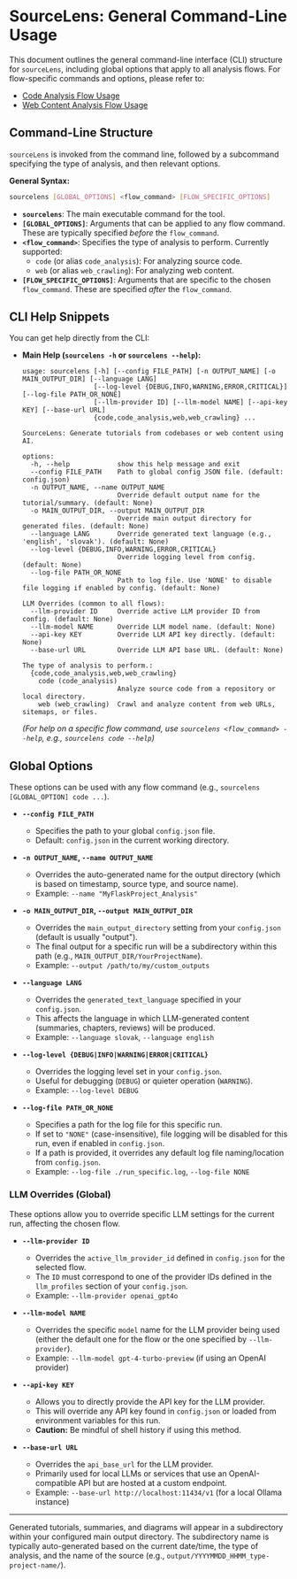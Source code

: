 # SourceLens: General Command-Line Usage

This document outlines the general command-line interface (CLI) structure for `sourceLens`, including global options that apply to all analysis flows. For flow-specific commands and options, please refer to:

*   [Code Analysis Flow Usage](./USAGE_CLI_CODE_FLOW.md)
*   [Web Content Analysis Flow Usage](./USAGE_CLI_WEB_FLOW.md)

## Command-Line Structure

`sourceLens` is invoked from the command line, followed by a subcommand specifying the type of analysis, and then relevant options.

**General Syntax:**
```bash
sourcelens [GLOBAL_OPTIONS] <flow_command> [FLOW_SPECIFIC_OPTIONS]
```

*   **`sourcelens`**: The main executable command for the tool.
*   **`[GLOBAL_OPTIONS]`**: Arguments that can be applied to any flow command. These are typically specified *before* the `flow_command`.
*   **`<flow_command>`**: Specifies the type of analysis to perform. Currently supported:
    *   `code` (or alias `code_analysis`): For analyzing source code.
    *   `web` (or alias `web_crawling`): For analyzing web content.
*   **`[FLOW_SPECIFIC_OPTIONS]`**: Arguments that are specific to the chosen `flow_command`. These are specified *after* the `flow_command`.

## CLI Help Snippets

You can get help directly from the CLI:

*   **Main Help (`sourcelens -h` or `sourcelens --help`):**
    ```
    usage: sourcelens [-h] [--config FILE_PATH] [-n OUTPUT_NAME] [-o MAIN_OUTPUT_DIR] [--language LANG]
                      [--log-level {DEBUG,INFO,WARNING,ERROR,CRITICAL}] [--log-file PATH_OR_NONE]
                      [--llm-provider ID] [--llm-model NAME] [--api-key KEY] [--base-url URL]
                      {code,code_analysis,web,web_crawling} ...

    SourceLens: Generate tutorials from codebases or web content using AI.

    options:
      -h, --help            show this help message and exit
      --config FILE_PATH    Path to global config JSON file. (default: config.json)
      -n OUTPUT_NAME, --name OUTPUT_NAME
                            Override default output name for the tutorial/summary. (default: None)
      -o MAIN_OUTPUT_DIR, --output MAIN_OUTPUT_DIR
                            Override main output directory for generated files. (default: None)
      --language LANG       Override generated text language (e.g., 'english', 'slovak'). (default: None)
      --log-level {DEBUG,INFO,WARNING,ERROR,CRITICAL}
                            Override logging level from config. (default: None)
      --log-file PATH_OR_NONE
                            Path to log file. Use 'NONE' to disable file logging if enabled by config. (default: None)

    LLM Overrides (common to all flows):
      --llm-provider ID     Override active LLM provider ID from config. (default: None)
      --llm-model NAME      Override LLM model name. (default: None)
      --api-key KEY         Override LLM API key directly. (default: None)
      --base-url URL        Override LLM API base URL. (default: None)

    The type of analysis to perform.:
      {code,code_analysis,web,web_crawling}
        code (code_analysis)
                            Analyze source code from a repository or local directory.
        web (web_crawling)  Crawl and analyze content from web URLs, sitemaps, or files.
    ```
    *(For help on a specific flow command, use `sourcelens <flow_command> --help`, e.g., `sourcelens code --help`)*

## Global Options

These options can be used with any flow command (e.g., `sourcelens [GLOBAL_OPTION] code ...`).

*   **`--config FILE_PATH`**
    *   Specifies the path to your global `config.json` file.
    *   Default: `config.json` in the current working directory.

*   **`-n OUTPUT_NAME`, `--name OUTPUT_NAME`**
    *   Overrides the auto-generated name for the output directory (which is based on timestamp, source type, and source name).
    *   Example: `--name "MyFlaskProject_Analysis"`

*   **`-o MAIN_OUTPUT_DIR`, `--output MAIN_OUTPUT_DIR`**
    *   Overrides the `main_output_directory` setting from your `config.json` (default is usually "output").
    *   The final output for a specific run will be a subdirectory within this path (e.g., `MAIN_OUTPUT_DIR/YourProjectName`).
    *   Example: `--output /path/to/my/custom_outputs`

*   **`--language LANG`**
    *   Overrides the `generated_text_language` specified in your `config.json`.
    *   This affects the language in which LLM-generated content (summaries, chapters, reviews) will be produced.
    *   Example: `--language slovak`, `--language english`

*   **`--log-level {DEBUG|INFO|WARNING|ERROR|CRITICAL}`**
    *   Overrides the logging level set in your `config.json`.
    *   Useful for debugging (`DEBUG`) or quieter operation (`WARNING`).
    *   Example: `--log-level DEBUG`

*   **`--log-file PATH_OR_NONE`**
    *   Specifies a path for the log file for this specific run.
    *   If set to `"NONE"` (case-insensitive), file logging will be disabled for this run, even if enabled in `config.json`.
    *   If a path is provided, it overrides any default log file naming/location from `config.json`.
    *   Example: `--log-file ./run_specific.log`, `--log-file NONE`

### LLM Overrides (Global)

These options allow you to override specific LLM settings for the current run, affecting the chosen flow.

*   **`--llm-provider ID`**
    *   Overrides the `active_llm_provider_id` defined in `config.json` for the selected flow.
    *   The `ID` must correspond to one of the provider IDs defined in the `llm_profiles` section of your `config.json`.
    *   Example: `--llm-provider openai_gpt4o`

*   **`--llm-model NAME`**
    *   Overrides the specific `model` name for the LLM provider being used (either the default one for the flow or the one specified by `--llm-provider`).
    *   Example: `--llm-model gpt-4-turbo-preview` (if using an OpenAI provider)

*   **`--api-key KEY`**
    *   Allows you to directly provide the API key for the LLM provider.
    *   This will override any API key found in `config.json` or loaded from environment variables for this run.
    *   **Caution:** Be mindful of shell history if using this method.

*   **`--base-url URL`**
    *   Overrides the `api_base_url` for the LLM provider.
    *   Primarily used for local LLMs or services that use an OpenAI-compatible API but are hosted at a custom endpoint.
    *   Example: `--base-url http://localhost:11434/v1` (for a local Ollama instance)

---

Generated tutorials, summaries, and diagrams will appear in a subdirectory within your configured main output directory. The subdirectory name is typically auto-generated based on the current date/time, the type of analysis, and the name of the source (e.g., `output/YYYYMMDD_HHMM_type-project-name/`).

